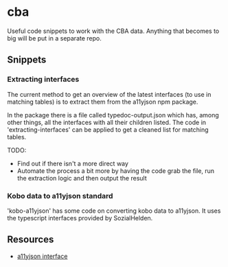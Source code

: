 # cba
Useful code snippets to work with the CBA data. Anything that becomes to big will be put in a separate repo.

## Snippets

### Extracting interfaces
The current method to get an overview of the latest interfaces (to use in matching tables) is to extract them from the a11yjson npm package.

In the package there is a file called typedoc-output.json which has, among other things, all the interfaces with all their children listed. The code in 'extracting-interfaces' can be applied to get a cleaned list for matching tables.

TODO:
- Find out if there isn't a more direct way
- Automate the process a bit more by having the code grab the file, run the extraction logic and then output the result

### Kobo data to a11yjson standard
'kobo-a11yjson' has some code on converting kobo data to a11yjson.
It uses the typescript interfaces provided by SozialHelden.

## Resources
- [a11yjson interface](https://github.com/sozialhelden/a11yjson/blob/main/docs/3-interfaces.md)
